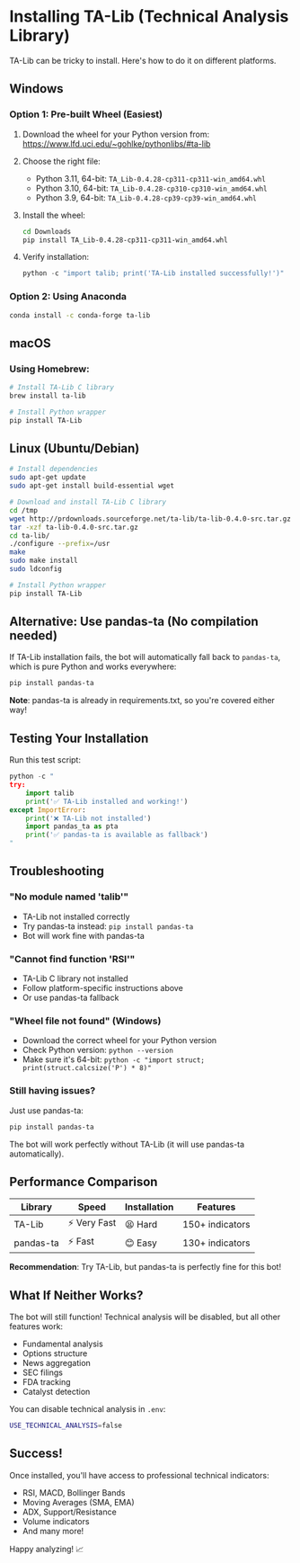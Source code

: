 # Installing TA-Lib (Technical Analysis Library)

TA-Lib can be tricky to install. Here's how to do it on different platforms.

## Windows

### Option 1: Pre-built Wheel (Easiest)

1. Download the wheel for your Python version from:
   https://www.lfd.uci.edu/~gohlke/pythonlibs/#ta-lib

2. Choose the right file:
   - Python 3.11, 64-bit: `TA_Lib‑0.4.28‑cp311‑cp311‑win_amd64.whl`
   - Python 3.10, 64-bit: `TA_Lib‑0.4.28‑cp310‑cp310‑win_amd64.whl`
   - Python 3.9, 64-bit: `TA_Lib‑0.4.28‑cp39‑cp39‑win_amd64.whl`

3. Install the wheel:
   ```bash
   cd Downloads
   pip install TA_Lib‑0.4.28‑cp311‑cp311‑win_amd64.whl
   ```

4. Verify installation:
   ```python
   python -c "import talib; print('TA-Lib installed successfully!')"
   ```

### Option 2: Using Anaconda

```bash
conda install -c conda-forge ta-lib
```

## macOS

### Using Homebrew:

```bash
# Install TA-Lib C library
brew install ta-lib

# Install Python wrapper
pip install TA-Lib
```

## Linux (Ubuntu/Debian)

```bash
# Install dependencies
sudo apt-get update
sudo apt-get install build-essential wget

# Download and install TA-Lib C library
cd /tmp
wget http://prdownloads.sourceforge.net/ta-lib/ta-lib-0.4.0-src.tar.gz
tar -xzf ta-lib-0.4.0-src.tar.gz
cd ta-lib/
./configure --prefix=/usr
make
sudo make install
sudo ldconfig

# Install Python wrapper
pip install TA-Lib
```

## Alternative: Use pandas-ta (No compilation needed)

If TA-Lib installation fails, the bot will automatically fall back to `pandas-ta`, which is pure Python and works everywhere:

```bash
pip install pandas-ta
```

**Note**: pandas-ta is already in requirements.txt, so you're covered either way!

## Testing Your Installation

Run this test script:

```python
python -c "
try:
    import talib
    print('✅ TA-Lib installed and working!')
except ImportError:
    print('❌ TA-Lib not installed')
    import pandas_ta as pta
    print('✅ pandas-ta is available as fallback')
"
```

## Troubleshooting

### "No module named 'talib'"
- TA-Lib not installed correctly
- Try pandas-ta instead: `pip install pandas-ta`
- Bot will work fine with pandas-ta

### "Cannot find function 'RSI'"
- TA-Lib C library not installed
- Follow platform-specific instructions above
- Or use pandas-ta fallback

### "Wheel file not found" (Windows)
- Download the correct wheel for your Python version
- Check Python version: `python --version`
- Make sure it's 64-bit: `python -c "import struct; print(struct.calcsize('P') * 8)"`

### Still having issues?
Just use pandas-ta:
```bash
pip install pandas-ta
```

The bot will work perfectly without TA-Lib (it will use pandas-ta automatically).

## Performance Comparison

| Library | Speed | Installation | Features |
|---------|-------|--------------|----------|
| TA-Lib | ⚡ Very Fast | 😫 Hard | 150+ indicators |
| pandas-ta | ⚡ Fast | 😊 Easy | 130+ indicators |

**Recommendation**: Try TA-Lib, but pandas-ta is perfectly fine for this bot!

## What If Neither Works?

The bot will still function! Technical analysis will be disabled, but all other features work:
- Fundamental analysis
- Options structure
- News aggregation
- SEC filings
- FDA tracking
- Catalyst detection

You can disable technical analysis in `.env`:
```bash
USE_TECHNICAL_ANALYSIS=false
```

## Success!

Once installed, you'll have access to professional technical indicators:
- RSI, MACD, Bollinger Bands
- Moving Averages (SMA, EMA)
- ADX, Support/Resistance
- Volume indicators
- And many more!

Happy analyzing! 📈

